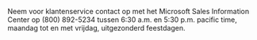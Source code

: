 Neem voor klantenservice contact op met het Microsoft Sales Information Center op (800) 892-5234 tussen 6:30 a.m. en 5:30 p.m. pacific time, maandag tot en met vrijdag, uitgezonderd feestdagen.

<!--HONumber=Oct16_HO1-->


